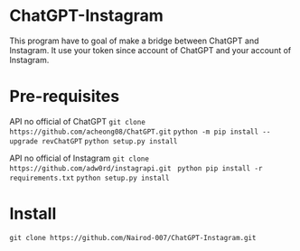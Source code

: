 # ChatGPT-Instagram
This program have to goal of make a bridge between ChatGPT and Instagram.
It use your token since account of ChatGPT and your account of Instagram.

# Pre-requisites
API no official of ChatGPT
```git clone https://github.com/acheong08/ChatGPT.git```
```python -m pip install --upgrade revChatGPT```
```python setup.py install```

API no official of Instagram
```git clone https://github.com/adw0rd/instagrapi.git ```
```python pip install -r requirements.txt```
```python setup.py install ```

# Install
```git clone https://github.com/Nairod-007/ChatGPT-Instagram.git```
